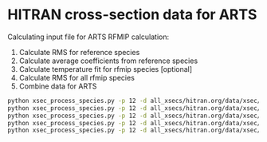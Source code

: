 HITRAN cross-section data for ARTS
=

Calculating input file for ARTS RFMIP calculation:

1. Calculate RMS for reference species
2. Calculate average coefficients from reference species
4. Calculate temperature fit for rfmip species [optional]
3. Calculate RMS for all rfmip species
5. Combine data for ARTS


```bash
python xsec_process_species.py -p 12 -d all_xsecs/hitran.org/data/xsec/xsc -o output-rfmip rms reference
python xsec_process_species.py -p 12 -d all_xsecs/hitran.org/data/xsec/xsc -o output-rfmip avg reference
python xsec_process_species.py -p 12 -d all_xsecs/hitran.org/data/xsec/xsc -o output-rfmip tfit rfmip
python xsec_process_species.py -p 12 -d all_xsecs/hitran.org/data/xsec/xsc -o output-rfmip rms rfmip
python xsec_process_species.py -p 12 -d all_xsecs/hitran.org/data/xsec/xsc -o output-rfmip arts rfmip
```

